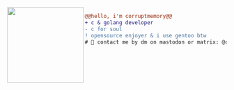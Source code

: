<img src="https://avatars.githubusercontent.com/u/88046785" align="left" height="175"/>

```diff
@@hello, i'm corruptmemory@@
+ с & golang developer
- c for soul
! opensource enjoyer & i use gentoo btw
# 📖 contact me by dm on mastodon or matrix: @corruptmemory@fedi.kijy.net // @corruptmemory:kijy.net
```

